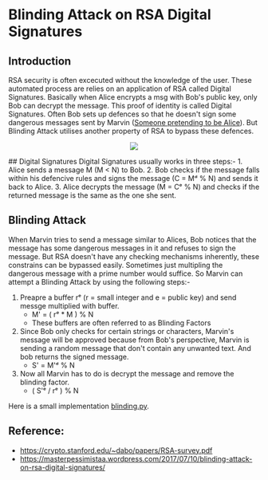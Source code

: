# Blinding Attack on RSA Digital Signatures

## Introduction
RSA security is often excecuted without the knowledge of the user. These automated process are relies on an application of RSA called Digital Signatures. Basically when Alice encrypts a msg with Bob's public key, only Bob can decrypt the message. This proof of identity is called Digital Signatures. Often Bob sets up defences so that he doesn't sign some dangerous messages sent by Marvin ([Someone pretending to be Alice](https://en.wikipedia.org/wiki/Man-in-the-middle_attack)). But Blinding Attack utilises another property of RSA to bypass these defences.
<p align="center">
  <img src="https://www.thesslstore.com/blog/wp-content/uploads/2018/11/man-in-the-middle-attack.png">
</p>
## Digital Signatures
Digital Signatures usually works in three steps:-
1. Alice sends a message M (M < N) to Bob.
2. Bob checks if the message falls within his defencive rules and signs the message (C = M&#x1D48; % N) and sends it back to Alice.
3. Alice decrypts the message (M = C&#x1D49; % N) and checks if the returned message is the same as the one she sent.

## Blinding Attack
When Marvin tries to send a message similar to Alices, Bob notices that the message has some dangerous messages in it and refuses to sign the message. But RSA doesn't have any checking mechanisms inherently, these constrains can be bypassed easily. Sometimes just multipling the dangerous message with a prime number would suffice. So Marvin can attempt a Blinding Attack by using the following steps:-
1. Preapre a buffer r&#x1D49; (r = small integer and e = public key) and send messge multiplied with buffer.
    * M' = ( r&#x1D49; * M ) % N
    * These buffers are often referred to as Blinding Factors
2. Since Bob only checks for certain strings or characters, Marvin's message will be approved because from Bob's perspective, Marvin is sending a random message that don't contain any unwanted text. And bob returns the signed message.
    *  S' = M'&#x1D48; % N
3. Now all Marvin has to do is decrypt the message and remove the blinding factor.
    * ( S'&#x1D49; / r&#x1D49; ) % N

Here is a small implementation [blinding.py](https://github.com/AlekhAvinash/Writeups/blob/master/RSA/blinding.py).
## Reference: 
- https://crypto.stanford.edu/~dabo/papers/RSA-survey.pdf
- https://masterpessimistaa.wordpress.com/2017/07/10/blinding-attack-on-rsa-digital-signatures/
